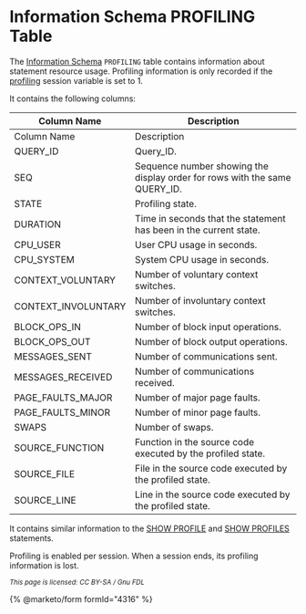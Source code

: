 # Information Schema PROFILING Table

The [Information Schema](../) `PROFILING` table contains information about statement resource usage. Profiling information is only recorded if the [profiling](../../../../../../ha-and-performance/optimization-and-tuning/system-variables/server-system-variables.md#profiling) session variable is set to 1.

It contains the following columns:

| Column Name          | Description                                                                 |
| -------------------- | --------------------------------------------------------------------------- |
| Column Name          | Description                                                                 |
| QUERY\_ID            | Query\_ID.                                                                  |
| SEQ                  | Sequence number showing the display order for rows with the same QUERY\_ID. |
| STATE                | Profiling state.                                                            |
| DURATION             | Time in seconds that the statement has been in the current state.           |
| CPU\_USER            | User CPU usage in seconds.                                                  |
| CPU\_SYSTEM          | System CPU usage in seconds.                                                |
| CONTEXT\_VOLUNTARY   | Number of voluntary context switches.                                       |
| CONTEXT\_INVOLUNTARY | Number of involuntary context switches.                                     |
| BLOCK\_OPS\_IN       | Number of block input operations.                                           |
| BLOCK\_OPS\_OUT      | Number of block output operations.                                          |
| MESSAGES\_SENT       | Number of communications sent.                                              |
| MESSAGES\_RECEIVED   | Number of communications received.                                          |
| PAGE\_FAULTS\_MAJOR  | Number of major page faults.                                                |
| PAGE\_FAULTS\_MINOR  | Number of minor page faults.                                                |
| SWAPS                | Number of swaps.                                                            |
| SOURCE\_FUNCTION     | Function in the source code executed by the profiled state.                 |
| SOURCE\_FILE         | File in the source code executed by the profiled state.                     |
| SOURCE\_LINE         | Line in the source code executed by the profiled state.                     |

It contains similar information to the [SHOW PROFILE](../../../show/show-profile.md) and [SHOW PROFILES](../../../show/show-profiles.md) statements.

Profiling is enabled per session. When a session ends, its profiling information is lost.

<sub>_This page is licensed: CC BY-SA / Gnu FDL_</sub>

{% @marketo/form formId="4316" %}
